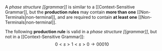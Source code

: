 A _phase structure [[grammar]]_ is similar to a [[Context-Sensitive Grammar]], but the **production rules** may contain **more than one** [[Non-Terminals|non-terminal]], and are required to contain **at least one** [[Non-Terminals|non-terminal]].

The following **production rule** is valid in a _phase structure [[grammar]]_, but not in a [[Context-Sensitive Grammar]]:
$$0<s>1<s>0 \rightarrow 00010$$
